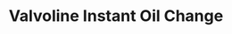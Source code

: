 ---
title: "Valvoline Instant Oil Change"
url: /fountain-valley/valvoline-instant-oil-change/
shop: car repair
---